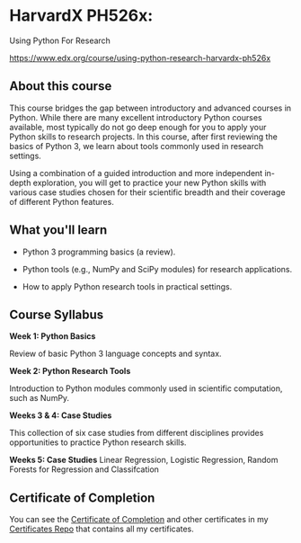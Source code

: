 # HarvardX PH526x:
Using Python For Research

https://www.edx.org/course/using-python-research-harvardx-ph526x

## About this course

This course bridges the gap between introductory and advanced courses in Python. While there are many excellent introductory Python courses available, most typically do not go deep enough for you to apply your Python skills to research projects. In this course, after first reviewing the basics of Python 3, we learn about tools commonly used in research settings.

Using a combination of a guided introduction and more independent in-depth exploration, you will get to practice your new Python skills with various case studies chosen for their scientific breadth and their coverage of different Python features.

## What you'll learn

* Python 3 programming basics (a review).

* Python tools (e.g., NumPy and SciPy modules) for research applications.

* How to apply Python research tools in practical settings.

## Course Syllabus

**Week 1: Python Basics**

Review of basic Python 3 language concepts and syntax.
 
**Week 2: Python Research Tools**

Introduction to Python modules commonly used in scientific computation, such as NumPy.
 
**Weeks 3 & 4: Case Studies**

This collection of six case studies from different disciplines provides opportunities to practice Python research skills.

**Weeks 5: Case Studies**
Linear Regression, Logistic Regression, Random Forests for Regression and Classifcation

## Certificate of Completion
You can see the [Certificate of Completion](https://courses.edx.org/certificates/2469d9785d364052994a2b62d27f02fb) and other certificates in my [Certificates Repo](https://github.com/RickyCow/Certificate-Repo) that contains all my certificates.
